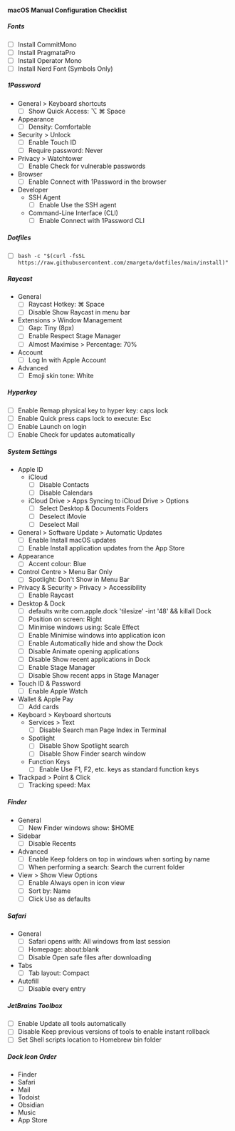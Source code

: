 #### macOS Manual Configuration Checklist

##### Fonts

- [ ] Install CommitMono
- [ ] Install PragmataPro
- [ ] Install Operator Mono
- [ ] Install Nerd Font (Symbols Only)

##### 1Password

- General > Keyboard shortcuts
    - [ ] Show Quick Access: ⌥ ⌘ Space
- Appearance
  - [ ] Density: Comfortable
- Security > Unlock
  - [ ] Enable Touch ID
  - [ ] Require password: Never
- Privacy > Watchtower
  - [ ] Enable Check for vulnerable passwords
- Browser
  - [ ] Enable Connect with 1Password in the browser
- Developer
  - SSH Agent
    - [ ] Enable Use the SSH agent
  - Command-Line Interface (CLI)
    - [ ] Enable Connect with 1Password CLI

##### Dotfiles

- [ ] `bash -c "$(curl -fsSL https://raw.githubusercontent.com/zmargeta/dotfiles/main/install)"`

##### Raycast

- General
  - [ ] Raycast Hotkey: ⌘ Space
  - [ ] Disable Show Raycast in menu bar
- Extensions > Window Management
    - [ ] Gap: Tiny (8px)
    - [ ] Enable Respect Stage Manager
    - [ ] Almost Maximise > Percentage: 70%
- Account
  - [ ] Log In with Apple Account
- Advanced
  - [ ] Emoji skin tone: White

##### Hyperkey

- [ ] Enable Remap physical key to hyper key: caps lock
- [ ] Enable Quick press caps lock to execute: Esc
- [ ] Enable Launch on login
- [ ] Enable Check for updates automatically

##### System Settings

- Apple ID
  - iCloud
    - [ ] Disable Contacts
    - [ ] Disable Calendars
  - iCloud Drive > Apps Syncing to iCloud Drive > Options
    - [ ] Select Desktop & Documents Folders
    - [ ] Deselect iMovie
    - [ ] Deselect Mail
- General > Software Update > Automatic Updates
  - [ ] Enable Install macOS updates
  - [ ] Enable Install application updates from the App Store
- Appearance
  - [ ] Accent colour: Blue
- Control Centre > Menu Bar Only
  - [ ] Spotlight: Don't Show in Menu Bar
- Privacy & Security > Privacy > Accessibility
    - [ ] Enable Raycast
- Desktop & Dock
  - [ ] defaults write com.apple.dock 'tilesize' -int '48' && killall Dock
  - [ ] Position on screen: Right
  - [ ] Minimise windows using: Scale Effect
  - [ ] Enable Minimise windows into application icon
  - [ ] Enable Automatically hide and show the Dock
  - [ ] Disable Animate opening applications
  - [ ] Disable Show recent applications in Dock
  - [ ] Enable Stage Manager
  - [ ] Disable Show recent apps in Stage Manager
- Touch ID & Password
  - [ ] Enable Apple Watch
- Wallet & Apple Pay
  - [ ] Add cards
- Keyboard > Keyboard shortcuts
  - Services > Text
    - [ ] Disable Search man Page Index in Terminal
  - Spotlight
    - [ ] Disable Show Spotlight search
    - [ ] Disable Show Finder search window
  - Function Keys
    -  [ ] Enable Use F1, F2, etc. keys as standard function keys
- Trackpad > Point & Click
  - [ ] Tracking speed: Max 

##### Finder

- General
  - [ ] New Finder windows show: $HOME
- Sidebar
  - [ ] Disable Recents
- Advanced
  - [ ] Enable Keep folders on top in windows when sorting by name
  - [ ] When performing a search: Search the current folder
- View > Show View Options
  - [ ] Enable Always open in icon view
  - [ ] Sort by: Name
  - [ ] Click Use as defaults

##### Safari

- General
  - [ ] Safari opens with: All windows from last session
  - [ ] Homepage: about:blank
  - [ ] Disable Open safe files after downloading
- Tabs
  - [ ] Tab layout: Compact
- Autofill
  - [ ] Disable every entry

##### JetBrains Toolbox

- [ ] Enable Update all tools automatically
- [ ] Disable Keep previous versions of tools to enable instant rollback
- [ ] Set Shell scripts location to Homebrew bin folder

##### Dock Icon Order

- Finder
- Safari
- Mail
- Todoist
- Obsidian
- Music
- App Store

